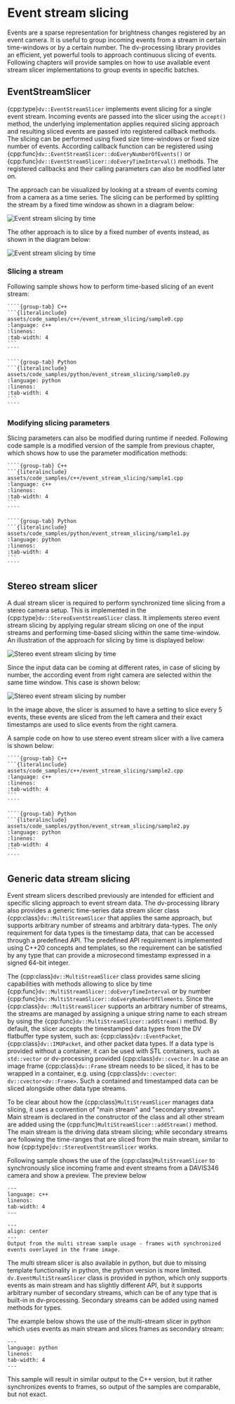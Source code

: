# Event stream slicing

Events are a sparse representation for brightness changes registered by an event camera. It is useful to group incoming
events from a stream in certain time-windows or by a certain number. The dv-processing library provides an efficient,
yet powerful tools to approach continuous slicing of events. Following chapters will provide samples on how to use
available event stream slicer implementations to group events in specific batches.

## EventStreamSlicer

{cpp:type}`dv::EventStreamSlicer` implements event slicing for a single event stream. Incoming events are passed into
the slicer using the `accept()` method, the underlying implementation applies required slicing approach and resulting
sliced events are passed into registered callback methods. The slicing can be performed using fixed size time-windows or
fixed size number of events. According callback function can be registered using
{cpp:func}`dv::EventStreamSlicer::doEveryNumberOfEvents()` or {cpp:func}`dv::EventStreamSlicer::doEveryTimeInterval()`
methods. The registered callbacks and their calling parameters can also be modified later on.

The approach can be visualized by looking at a stream of events coming from a camera as a time series. The slicing can
be performed by splitting the stream by a fixed time window as shown in a diagram below:

![Event stream slicing by time](assets/event_stream_slicing/slicing_by_time.png)

The other approach is to slice by a fixed number of events instead, as shown in the diagram below:

![Event stream slicing by time](assets/event_stream_slicing/slicing_by_number.png)

### Slicing a stream

Following sample shows how to perform time-based slicing of an event stream:

`````{tabs}
````{group-tab} C++
```{literalinclude} assets/code_samples/c++/event_stream_slicing/sample0.cpp
:language: c++
:linenos:
:tab-width: 4
```
````

````{group-tab} Python
```{literalinclude} assets/code_samples/python/event_stream_slicing/sample0.py
:language: python
:linenos:
:tab-width: 4
```
````
`````

### Modifying slicing parameters

Slicing parameters can also be modified during runtime if needed. Following code sample is a modified version of the
sample from previous chapter, which shows how to use the parameter modification methods:

`````{tabs}
````{group-tab} C++
```{literalinclude} assets/code_samples/c++/event_stream_slicing/sample1.cpp
:language: c++
:linenos:
:tab-width: 4
```
````

````{group-tab} Python
```{literalinclude} assets/code_samples/python/event_stream_slicing/sample1.py
:language: python
:linenos:
:tab-width: 4
```
````
`````

## Stereo stream slicer

A dual stream slicer is required to perform synchronized time slicing from a stereo camera setup. This is implemented in
the {cpp:type}`dv::StereoEventStreamSlicer` class. It implements stereo event stream slicing by applying regular stream
slicing on one of the input streams and performing time-based slicing within the same time-window. An illustration of
the approach for slicing by time is displayed below:

![Stereo event stream slicing by time](assets/event_stream_slicing/stereo_time_slicing.png)

Since the input data can be coming at different rates, in case of slicing by number, the according event from right
camera are selected within the same time window. This case is shown below:

![Stereo event stream slicing by number](assets/event_stream_slicing/stereo_number_slicing.png)

In the image above, the slicer is assumed to have a setting to slice every 5 events, these events are sliced from the
left camera and their exact timestamps are used to slice events from the right camera.

A sample code on how to use stereo event stream slicer with a live camera is shown below:

`````{tabs}
````{group-tab} C++
```{literalinclude} assets/code_samples/c++/event_stream_slicing/sample2.cpp
:language: c++
:linenos:
:tab-width: 4
```
````

````{group-tab} Python
```{literalinclude} assets/code_samples/python/event_stream_slicing/sample2.py
:language: python
:linenos:
:tab-width: 4
```
````
`````

## Generic data stream slicing

Event stream slicers described previously are intended for efficient and specific slicing approach to event stream data.
The dv-processing library also provides a generic time-series data stream slicer class
{cpp:class}`dv::MultiStreamSlicer` that applies the same approach, but supports arbitrary number of streams and
arbitrary data-types. The only requirement for data types is the timestamp data, that can be accessed through a
predefined API. The predefined API requirement is implemented using C++20 concepts and templates, so the requirement can
be satisfied by any type that can provide a microsecond timestamp expressed in a signed 64-bit integer.

The {cpp:class}`dv::MultiStreamSlicer` class provides same slicing capabilities with methods allowing to slice by time
{cpp:func}`dv::MultiStreamSlicer::doEveryTimeInterval` or by number
{cpp:func}`dv::MultiStreamSlicer::doEveryNumberOfElements`. Since the {cpp:class}`dv::MultiStreamSlicer` supports an
arbitrary number of streams, the streams are managed by assigning a unique string name to each stream by using the
{cpp:func}`dv::MultiStreamSlicer::addStream()` method. By default, the slicer accepts the timestamped data types from
the DV flatbuffer type system, such as: {cpp:class}`dv::EventPacket`, {cpp:class}`dv::IMUPacket`, and other packet data
types. If a data type is provided without a container, it can be used with STL containers, such as `std::vector` or
dv-processing provided {cpp:class}`dv::cvector`. In a case an image frame {cpp:class}`dv::Frame` stream needs to be
sliced, it has to be wrapped in a container, e.g. using {cpp:class}`dv::cvector`: `dv::cvector<dv::Frame>`. Such a
contained and timestamped data can be sliced alongside other data type streams.

To be clear about how the {cpp:class}`MultiStreamSlicer` manages data slicing, it uses a convention of "main stream" and
"secondary streams". Main stream is declared in the constructor of the class and all other stream are added using the
{cpp:func}`MultiStreamSlicer::addStream()` method. The main stream is the driving data stream slicing; while secondary
streams are following the time-ranges that are sliced from the main stream, similar to how
{cpp:type}`dv::StereoEventStreamSlicer` works.

Following sample shows the use of the {cpp:class}`MultiStreamSlicer` to synchronously slice incoming frame and event
streams from a DAVIS346 camera and show a preview. The preview below

```{literalinclude} assets/code_samples/c++/event_stream_slicing/sample3.cpp
---
language: c++
linenos:
tab-width: 4
---
```

```{figure} assets/event_stream_slicing/multi_stream_slicing.png
---
align: center
---
Output from the multi stream sample usage - frames with synchronized events overlayed in the frame image.
```

The multi stream slicer is also available in python, but due to missing template functionality in python, the python
version is more limited. `dv.EventMultiStreamSlicer` class is provided in python, which only supports events as main
stream and has slightly different API, but it supports arbitrary number of secondary streams, which can be of any type
that is built-in in dv-processing. Secondary streams can be added using named methods for types.

The example below shows the use of the multi-stream slicer in python which uses events as main stream and slices frames
as secondary stream:

```{literalinclude} assets/code_samples/python/event_stream_slicing/sample3.py
---
language: python
linenos:
tab-width: 4
---
```

This sample will result in similar output to the C++ version, but it rather synchronizes events to frames, so output of
the samples are comparable, but not exact.

